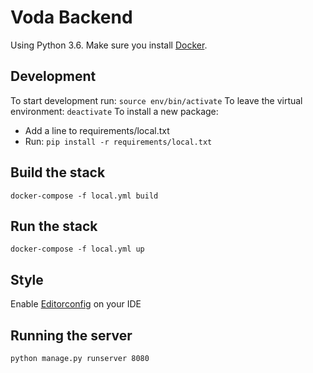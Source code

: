 # Voda Backend
Using Python 3.6. Make sure you install [Docker](https://www.docker.com/).
## Development
To start development run:
`
source env/bin/activate
`
To leave the virtual environment:
`
deactivate
`
To install a new package:
- Add a line to requirements/local.txt
- Run: `pip install -r requirements/local.txt`

## Build the stack
`docker-compose -f local.yml build`

## Run the stack
`docker-compose -f local.yml up`

## Style
Enable [Editorconfig](http://editorconfig.org) on your IDE

## Running the server
`python manage.py runserver 8080`

